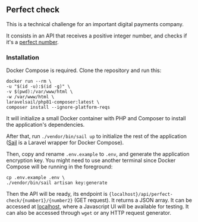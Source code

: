 ## Perfect check

This is a technical challenge for an important digital payments company.

It consists in an API that receives a positive integer number,
and checks if it's a [perfect number](https://en.wikipedia.org/wiki/Perfect_number).


### Installation

Docker Compose is required. Clone the repository and run this:

    docker run --rm \
    -u "$(id -u):$(id -g)" \
    -v $(pwd):/var/www/html \
    -w /var/www/html \
    laravelsail/php81-composer:latest \
    composer install --ignore-platform-reqs

It will initialize a small Docker container with PHP and Composer to install the application's dependencies.

After that, run `./vendor/bin/sail up` to initialize the rest of the application
([Sail](https://laravel.com/docs/9.x/sail) is a Laravel wrapper for Docker Compose).  

Then, copy and rename `.env.example` to `.env`, and generate the application encryption key.
You might need to use another terminal since Docker Compose will be running in the foreground:

    cp .env.example .env \
    ./vendor/bin/sail artisan key:generate

Then the API will be ready, its endpoint is `{localhost}/api/perfect-check/{number1}/{number2}` (GET request).
It returns a JSON array. It can be accessed at [localhost](http://localhost), where a Javascript
UI will be available for testing. It can also be accessed through `wget` or any HTTP request generator.